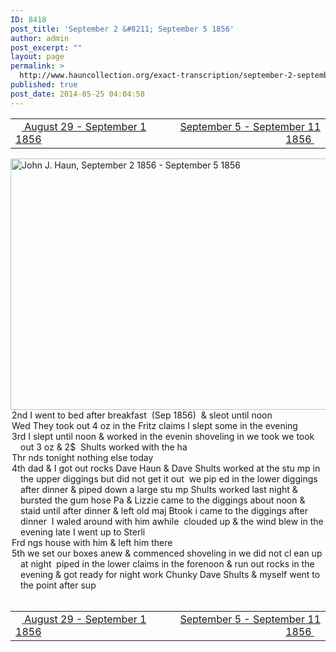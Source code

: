 ```yaml
---
ID: 8418
post_title: 'September 2 &#8211; September 5 1856'
author: admin
post_excerpt: ""
layout: page
permalink: >
  http://www.hauncollection.org/exact-transcription/september-2-september-5-1856/
published: true
post_date: 2014-05-25 04:04:58
---
```

<table style="width: 100%;" align="center">
<tbody>
<tr>
<td width="50%"><a title="August 29 – September 1 1856" href="http://www.hauncollection.org/version-2/version-ii-series-i/august-29-september-1-1856/"><img src="https://lh3.googleusercontent.com/-EFJpxxNiPNw/VqgtWBCZrMI/AAAAAAAAAFU/WfY4lPFWWkg/s800-Ic42/Soeb-Plain-Arrows-8-10px.png" alt="" width="10" height="10" /> August 29 - September 1 1856</a></td>
<td style="text-align: right;"><a title="September 5 – September 11 1856" href="http://www.hauncollection.org/version-2/version-ii-series-i/september-5-september-11-1856/"> September 5 - September 11 1856 <img src="https://lh3.googleusercontent.com/-67k0cYlpXHw/VqgtWKz1MXI/AAAAAAAAAFU/k9PW_Piyurk/s800-Ic42/Soeb-Plain-Arrows-5-10px.png" alt="" width="10" height="10" /></a></td>
</tr>
</tbody>
</table>
<a href="http://www.hauncollection.org/wp-content/uploads/John Haun/JJH_199_September 2 1856 - September 5 1856.JPG" target="_blank" rel="noopener"><img class="alignnone wp-image-2428 size-large" src="http://www.hauncollection.org/wp-content/uploads/John Haun/JJH_199_September 2 1856 - September 5 1856-1024x682.jpg" alt="John J. Haun, September 2 1856 - September 5 1856" width="604" height="402" /></a>
<div style="text-indent: -1em; padding-left: 16px;">2nd I went to bed after breakfast  (Sep 1856)  &amp; sleot until noon</div>
<div style="text-indent: -1em; padding-left: 16px;">Wed They took out 4 oz in the Fritz claims I slept some in the evening</div>
<div style="text-indent: -1em; padding-left: 16px;">3rd I slept until noon &amp; worked in the evenin shoveling in
we took we took out 3 oz &amp; 2$  Shults worked with the ha</div>
<div style="text-indent: -1em; padding-left: 16px;">Thr nds tonight nothing else today</div>
<div style="text-indent: -1em; padding-left: 16px;">4th dad &amp; I got out rocks Dave Haun &amp; Dave Shults worked at the stu
mp in the upper diggings but did not get it out  we pip
ed in the lower diggings after dinner &amp; piped down a large stu
mp Shults worked last night &amp; bursted the gum hose
Pa &amp; Lizzie came to the diggings about noon &amp; staid until
after dinner &amp; left old maj Btook i came to the diggings
after dinner  I waled around with him awhile  clouded
up &amp; the wind blew in the evening late I went up to Sterli</div>
<div style="text-indent: -1em; padding-left: 16px;">Frd ngs house with him &amp; left him there</div>
<div style="text-indent: -1em; padding-left: 16px;">5th we set our boxes anew &amp; commenced shoveling in we did not cl
ean up at night  piped in the lower claims in the forenoon &amp;
run out rocks in the evening &amp; got ready for night work
Chunky Dave Shults &amp; myself went to the point after sup</div>
&nbsp;
<table style="width: 100%;" align="center">
<tbody>
<tr>
<td width="50%"><a title="August 29 – September 1 1856" href="http://www.hauncollection.org/version-2/version-ii-series-i/august-29-september-1-1856/"><img src="https://lh3.googleusercontent.com/-EFJpxxNiPNw/VqgtWBCZrMI/AAAAAAAAAFU/WfY4lPFWWkg/s800-Ic42/Soeb-Plain-Arrows-8-10px.png" alt="" width="10" height="10" /> August 29 - September 1 1856</a></td>
<td style="text-align: right;"><a title="September 5 – September 11 1856" href="http://www.hauncollection.org/version-2/version-ii-series-i/september-5-september-11-1856/"> September 5 - September 11 1856 <img src="https://lh3.googleusercontent.com/-67k0cYlpXHw/VqgtWKz1MXI/AAAAAAAAAFU/k9PW_Piyurk/s800-Ic42/Soeb-Plain-Arrows-5-10px.png" alt="" width="10" height="10" /></a></td>
</tr>
</tbody>
</table>